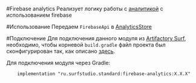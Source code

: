#Firebase analytics 
Реализует логику работы с [аналитикой](../analytics) с использованием firebase

#Использование
Передаем `FirebaseApi` в [AnalyticsStore](../analytics/src/main/java/ru/surfstudio/android/analytics/store/AnalyticsStore.java)

#Подключение
Для подключения данного модуля из [Artifactory Surf](http://artifactory.surfstudio.ru), необходимо, 
чтобы корневой `build.gradle` файл проекта был сконфигурирован так, как описано 
[здесь](https://bitbucket.org/surfstudio/android-standard/overview).
  
Для подключения модуля через Gradle:
```
    implementation "ru.surfstudio.standard:firebase-analytics:X.X.X"
```